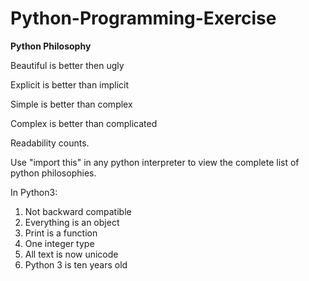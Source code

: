 # Python-Programming-Exercise

**Python Philosophy**

Beautiful is better then ugly

Explicit is better than implicit 

Simple is better than complex

Complex is better than complicated

Readability counts.

Use "import this" in any python interpreter to view the complete list of python philosophies.

In Python3:
1. Not backward compatible
2. Everything is an object
3. Print is a function
4. One integer type
5. All text is now unicode
6. Python 3 is ten years old
